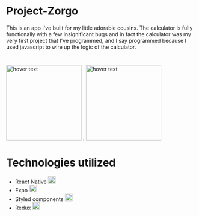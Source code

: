 # Project-Zorgo

This is an app I've built for my little adorable cousins.
The calculator is fully functionally with a few insignificant bugs and in fact the calculator was my very first project that I've programmed, and I say programmed because I used javascript to wire up the logic of the calculator.
#
<img src="https://github.com/FormidablePencil/Project-Zorgo/blob/master/assets/homeScreen.jpg?raw=true" width="200" title="hover text"> . <img src="https://github.com/FormidablePencil/Project-Zorgo/blob/master/assets/calcScreen.jpg?raw=true" width="200" title="hover text">

# Technologies utilized
- React Native <img src="https://i.ibb.co/0pNL1RX/react-Native-Logo.png" width="20" title="hover text">
- Expo <img src="https://i.ibb.co/DpkVZxY/expo.png" width="20" title="hover text">
- Styled components <img src="https://i.ibb.co/1z3NJM3/styled-Components.png" width="20" title="hover text">
- Redux <img src="https://i.ibb.co/nDCsZTK/5848309bcef1014c0b5e4a9a.png" width="20" title="hover text">
